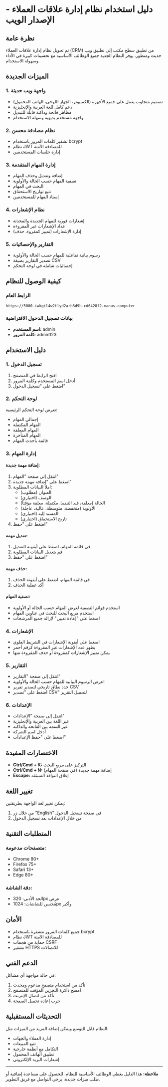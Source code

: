 # دليل استخدام نظام إدارة علاقات العملاء - الإصدار الويب

## نظرة عامة

تم تحويل نظام إدارة علاقات العملاء (CRM) من تطبيق سطح مكتب إلى تطبيق ويب حديث ومتطور. يوفر النظام الجديد جميع الوظائف الأساسية مع تحسينات كبيرة في الأداء وسهولة الاستخدام.

## الميزات الجديدة

### 1. واجهة ويب حديثة
- تصميم متجاوب يعمل على جميع الأجهزة (الكمبيوتر، الجهاز اللوحي، الهاتف المحمول)
- دعم كامل للغة العربية والإنجليزية
- مظاهر فاتحة وداكنة قابلة للتبديل
- واجهة مستخدم بديهية وسهلة الاستخدام

### 2. نظام مصادقة محسن
- تشفير كلمات المرور باستخدام bcrypt
- نظام JWT للمصادقة الآمنة
- إدارة جلسات المستخدمين

### 3. إدارة المهام المتقدمة
- إضافة وتعديل وحذف المهام
- تصفية المهام حسب الحالة والأولوية
- البحث في المهام
- تتبع تواريخ الاستحقاق
- إسناد المهام للمستخدمين

### 4. نظام الإشعارات
- إشعارات فورية للمهام الجديدة والمحدثة
- عداد الإشعارات غير المقروءة
- إدارة الإشعارات (تمييز كمقروء، حذف)

### 5. التقارير والإحصائيات
- رسوم بيانية تفاعلية للمهام حسب الحالة والأولوية
- تصدير التقارير بصيغة CSV
- إحصائيات شاملة في لوحة التحكم

## كيفية الوصول للنظام

### الرابط العام
```
https://5000-iwkgil4w2tlyd2arh3d9h-cd6428f2.manus.computer
```

### بيانات تسجيل الدخول الافتراضية
- **اسم المستخدم:** admin
- **كلمة المرور:** admin123

## دليل الاستخدام

### 1. تسجيل الدخول
1. افتح الرابط في المتصفح
2. أدخل اسم المستخدم وكلمة المرور
3. اضغط على "تسجيل الدخول"

### 2. لوحة التحكم
تعرض لوحة التحكم الرئيسية:
- إجمالي المهام
- المهام المكتملة
- المهام المعلقة
- المهام المتأخرة
- قائمة بأحدث المهام

### 3. إدارة المهام
#### إضافة مهمة جديدة:
1. انتقل إلى صفحة "المهام"
2. اضغط على "إضافة مهمة جديدة"
3. املأ البيانات المطلوبة:
   - العنوان (مطلوب)
   - الوصف (اختياري)
   - الحالة (معلقة، قيد التنفيذ، مكتملة، معلقة مؤقتاً)
   - الأولوية (منخفضة، متوسطة، عالية، عاجلة)
   - المسند إليه (اختياري)
   - تاريخ الاستحقاق (اختياري)
4. اضغط على "حفظ"

#### تعديل مهمة:
1. في قائمة المهام، اضغط على أيقونة التعديل
2. قم بتعديل البيانات المطلوبة
3. اضغط على "حفظ"

#### حذف مهمة:
1. في قائمة المهام، اضغط على أيقونة الحذف
2. أكد عملية الحذف

#### تصفية المهام:
- استخدم قوائم التصفية لعرض المهام حسب الحالة أو الأولوية
- استخدم مربع البحث للبحث في عناوين المهام
- اضغط على "إعادة تعيين" لإزالة جميع المرشحات

### 4. الإشعارات
- اضغط على أيقونة الإشعارات في الشريط العلوي
- يظهر عدد الإشعارات غير المقروءة كرقم أحمر
- يمكن تمييز الإشعارات كمقروءة أو حذف المقروءة منها

### 5. التقارير
- انتقل إلى صفحة "التقارير"
- اعرض الرسوم البيانية للمهام حسب الحالة والأولوية
- حدد نطاق تاريخي لتصدير تقرير CSV
- اضغط على "تصدير CSV" لتحميل التقرير

### 6. الإعدادات
- انتقل إلى صفحة "الإعدادات"
- غير اللغة بين العربية والإنجليزية
- غير السمة بين الفاتحة والداكنة
- أدخل اسم الشركة
- اضغط على "حفظ الإعدادات"

## الاختصارات المفيدة

- **Ctrl/Cmd + K:** التركيز على مربع البحث
- **Ctrl/Cmd + N:** إضافة مهمة جديدة (في صفحة المهام)
- **Escape:** إغلاق النوافذ المنبثقة

## تغيير اللغة

يمكن تغيير لغة الواجهة بطريقتين:
1. من خلال زر "English" في صفحة تسجيل الدخول
2. من خلال الإعدادات بعد تسجيل الدخول

## المتطلبات التقنية

### متصفحات مدعومة:
- Chrome 80+
- Firefox 75+
- Safari 13+
- Edge 80+

### دقة الشاشة:
- الحد الأدنى: 320px عرض
- مُحسن للشاشات: 1024px وأكبر

## الأمان

- جميع كلمات المرور مشفرة باستخدام bcrypt
- نظام JWT للمصادقة الآمنة
- حماية من هجمات CSRF
- تشفير HTTPS للاتصالات

## الدعم الفني

في حالة مواجهة أي مشاكل:
1. تأكد من استخدام متصفح مدعوم ومحدث
2. امسح ذاكرة التخزين المؤقت للمتصفح
3. تأكد من اتصال الإنترنت
4. جرب إعادة تحميل الصفحة

## التحديثات المستقبلية

النظام قابل للتوسع ويمكن إضافة المزيد من الميزات مثل:
- إدارة العملاء والجهات
- تتبع المبيعات
- التكامل مع أنظمة خارجية
- تطبيق الهاتف المحمول
- إشعارات البريد الإلكتروني

---

**ملاحظة:** هذا الدليل يغطي الوظائف الأساسية للنظام. للحصول على مساعدة إضافية أو طلب ميزات جديدة، يرجى التواصل مع فريق التطوير.

